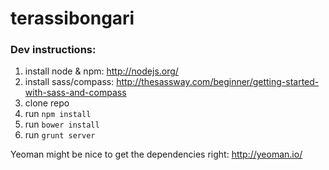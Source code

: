 terassibongari
=====

### Dev instructions:
  1. install node & npm: http://nodejs.org/
  2. install sass/compass: http://thesassway.com/beginner/getting-started-with-sass-and-compass
  3. clone repo 
  4. run `npm install`
  5. run `bower install`
  6. run `grunt server`


Yeoman might be nice to get the dependencies right: http://yeoman.io/ 


